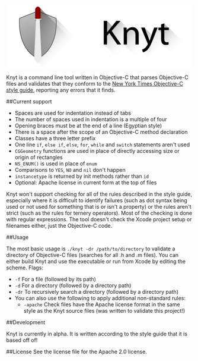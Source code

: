 ![Knyt](knyt.png)

Knyt is a command line tool written in Objective-C that parses Objective-C files and validates that they conform to the [New York Times Objective-C style guide](https://github.com/NYTimes/objective-c-style-guide), reporting any errors that it finds.

##Current support

* Spaces are used for indentation instead of tabs
* The number of spaces used in indentation is a multiple of four
* Opening braces must be at the end of a line (Egyptian style)
* There is a space after the scope of an Objective-C method declaration
* Classes have a three letter prefix
* One line `if`, `else if`, `else`, `for`, `while` and `switch` statements aren't used
* `CGGeometry` functions are used in place of directly accessing size or origin of rectangles
* `NS_ENUM()` is used in place of `enum`
* Comparisons to `YES`, `NO` and `nil` don't happen
* `instancetype` is returned by init methods rather than `id`
* Optional: Apache license in current form at the top of files

Knyt won't support checking for all of the rules described in the style guide, especially where it is difficult to identify failures (such as dot syntax being used or not used for something that is or isn't a property) or the rules aren't strict (such as the rules for ternery operators). Most of the checking is done with regular expressions. The tool doesn't check the Xcode project setup or filenames either, just the Objective-C code.

##Usage

The most basic usage is `./knyt -dr /path/to/directory` to validate a directory of Objective-C files (searches for all .h and .m files). You can either build Knyt and use the executable or run from Xcode by editing the scheme. Flags:

* `-f` For a file (followed by its path)
* `-d` For a directory (followed by a directory path)
* `-dr` To recursively search a directory (followed by a directory path)
* You can also use the following to apply additional non-standard rules:
	* `-apache` Check files have the Apache license format in the same style as the Knyt source files (was written to validate this project!)

##Development

Knyt is currently in alpha. It is written according to the style guide that it is based off of!

##License
See the license file for the Apache 2.0 license.